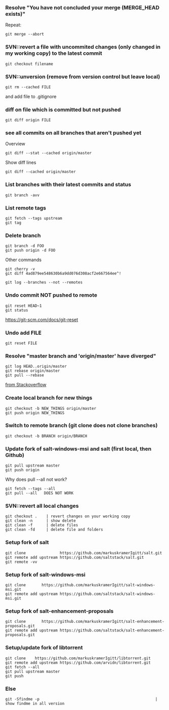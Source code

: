 
### Resolve "You have not concluded your merge (MERGE_HEAD exists)"
Repeat:

    git merge --abort 
 
### SVN::revert a file with uncommited changes (only changed in my working copy) to the latest commit 
    git checkout filename

### SVN::unversion (remove from version control but leave local)
    git rm --cached FILE

and add file to .gitignore

### diff on file which is committed but not pushed
    git diff origin FILE

### see all commits on all branches that aren't pushed yet
Overview

    git diff --stat --cached origin/master

Show diff lines

    git diff --cached origin/master


### List branches with their latest commits and status
    git branch -avv

### List remote tags
    git fetch --tags upstream
    git tag

### Delete branch

    git branch -d FOO
    git push origin -d FOO

Other commands

    git cherry -v
    git diff 4ad879ee548630b6a9dd076d308acf2e667564ee^!

    git log --branches --not --remotes
    
### Undo commit  NOT pushed to remote
    git reset HEAD~1
    git status

https://git-scm.com/docs/git-reset
    
### Undo add FILE
    git reset FILE
    
### Resolve "master branch and 'origin/master' have diverged"
    git log HEAD..origin/master
    git rebase origin/master
    git pull --rebase 
    
[from Stackoverflow](https://stackoverflow.com/questions/2452226/master-branch-and-origin-master-have-diverged-how-to-undiverge-branches)

### Create local branch for new things 
    git checkout -b NEW_THINGS origin/master
    git push origin NEW_THINGS                                     

### Switch to remote branch (git clone does not clone branches) 
    git checkout -b BRANCH origin/BRANCH

### Update fork of salt-windows-msi and salt (first local, then Github)
    git pull upstream master
    git push origin

Why does pull --all not work?

    git fetch --tags --all
    git pull --all   DOES NOT WORK


### SVN::revert all local changes
    git checkout .    | revert changes on your working copy
    git clean -n      | show delete
    git clean -f      | delete files
    git clean -fd     | delete file and folders

### Setup fork of salt 
    git clone               https://github.com/markuskramerIgitt/salt.git
    git remote add upstream https://github.com/saltstack/salt.git
    git remote -vv

### Setup fork of salt-windows-msi
    git clone       https://github.com/markuskramerIgitt/salt-windows-msi.git
    git remote add upstream https://github.com/saltstack/salt-windows-msi.git

### Setup fork of salt-enhancement-proposals
    git clone       https://github.com/markuskramerIgitt/salt-enhancement-proposals.git
    git remote add upstream https://github.com/saltstack/salt-enhancement-proposals.git

### Setup/update fork of libtorrent
    git clone    https://github.com/markuskramerIgitt/libtorrent.git
    git remote add upstream https://github.com/arvidn/libtorrent.git
    git fetch --all
    git pull upstream master
    git push

### Else   
    git -Sfindme -p                                                   | show findme in all version
